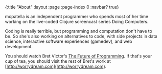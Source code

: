 {:title "About"
 :layout :page
 :page-index 0
 :navbar? true}

mcpatella is an independent programmer who spends most of her time working on the live-coded Clojure screencast series Doing Computers.

Coding is really terrible, but programming and computation don't have to be. So she's also working on alternatives to code, with side projects in data science, interactive software experiences (gamedev), and web development.

You should watch Bret Victor's [The Future of Programming](https://vimeo.com/71278954). If that's your cup of tea, you should visit the rest of Bret's work at [http://worrydream.com](http://worrydream.com).
